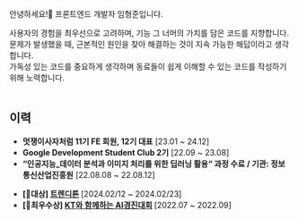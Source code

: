 안녕하세요!👋 프론트엔드 개발자 임형준입니다.

사용자의 경험을 최우선으로 고려하며, 기능 그 너머의 가치를 담은 코드를 지향합니다.
<br/>
문제가 발생했을 때, 근본적인 원인을 찾아 해결하는 것이 지속 가능한 해답이라고 생각합니다.
<br/>
가독성 있는 코드를 중요하게 생각하며 동료들이 쉽게 이해할 수 있는 코드를 작성하기 위해 노력합니다.
<br/>
<br/>

## 이력
- <strong>멋쟁이사자처럼 11기 FE 회원, 12기 대표</strong> [23.01 ~ 24.12]
- <strong>Google Development Student Club 2기</strong> [22.09 ~ 23.08]
- <strong>“인공지능_데이터 분석과 이미지 처리를 위한 딥러닝 활용“ 과정 수료 / 기관: 정보통신산업진흥원</strong> [22.08.08 ~ 22.08.12]﻿ </p>
- <strong>[🥇대상] [트렌디톤](https://github.com/a-minute-society/front-end) </strong>[2024.02/12 ~ 2024.02/23]
- <strong>[🥈최우수상] [KT와 함께하는 AI경진대회](https://github.com/hyeongjun6364/kt_al_road_facility_maintenance) </strong> [2022.07 ~ 2022.09]

<br>



